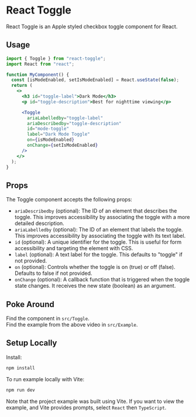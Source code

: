 # React Toggle

React Toggle is an Apple styled checkbox toggle component for React.

## Usage

```jsx
import { Toggle } from "react-toggle";
import React from "react";

function MyComponent() {
  const [isModeEnabled, setIsModeEnabled] = React.useState(false);
  return (
    <>
      <h3 id="toggle-label">Dark Mode</h3>
      <p id="toggle-description">Best for nighttime viewing</p>

      <Toggle
        ariaLabelledby="toggle-label"
        ariaDescribedby="toggle-description"
        id="mode-toggle"
        label="Dark Mode Toggle"
        on={isModeEnabled}
        onChange={setIsModeEnabled}
      />
    </>
  );
}
```

## Props

The Toggle component accepts the following props:

- `ariaDescribedby` (optional): The ID of an element that describes the toggle. This improves accessibility by associating the toggle with a more detailed description.
- `ariaLabelledby` (optional): The ID of an element that labels the toggle. This improves accessibility by associating the toggle with its text label.
- `id` (optional): A unique identifier for the toggle. This is useful for form accessibility and targeting the element with CSS.
- `label` (optional): A text label for the toggle. This defaults to "toggle" if not provided.
- `on` (optional): Controls whether the toggle is on (true) or off (false). Defaults to false if not provided.
- `onChange` (optional): A callback function that is triggered when the toggle state changes. It receives the new state (boolean) as an argument.

## Poke Around

Find the component in `src/Toggle`.
<br>
Find the example from the above video in `src/Example`.

## Setup Locally

Install:

```bash
npm install
```

To run example locally with Vite:

```bash
npm run dev
```

Note that the project example was built using Vite. If you want to view the example, and Vite provides prompts, select `React` then `TypeScript`.

